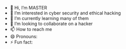 - 👋 Hi, I’m MASTER
- 👀 I’m interested in cyber security and ethical hacking
- 🌱 I’m currently learning many of them 
- 💞️ I’m looking to collaborate on a hacker 
- 📫 How to reach me
- 😄 Pronouns:
- ⚡ Fun fact:

<!---
MASTER1234567890MASTER/MASTER1234567890MASTER is a ✨ special ✨ repository because its `README.md` (this file) appears on your GitHub profile.
You can click the Preview link to take a look at your changes.
--->
